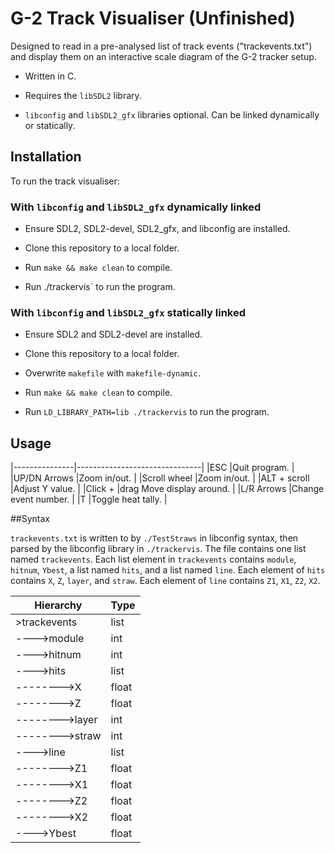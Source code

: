 # G-2 Track Visualiser (Unfinished)

Designed to read in a pre-analysed list of track events ("trackevents.txt") and display them on an interactive scale diagram of the G-2 tracker setup.

* Written in C.

* Requires the `libSDL2` library.

* `libconfig` and `libSDL2_gfx` libraries optional. Can be linked dynamically or statically.

## Installation

To run the track visualiser:

### With `libconfig` and `libSDL2_gfx` dynamically linked

* Ensure SDL2, SDL2-devel, SDL2_gfx, and libconfig are installed.

* Clone this repository to a local folder.

* Run `make && make clean` to compile.

* Run ./trackervis` to run the program.

### With `libconfig` and `libSDL2_gfx` statically linked

* Ensure SDL2 and SDL2-devel are installed.

* Clone this repository to a local folder.

* Overwrite `makefile` with `makefile-dynamic`.

* Run `make && make clean` to compile.

* Run `LD_LIBRARY_PATH=lib ./trackervis` to run the program.


## Usage

|---------------|-------------------------------|
|ESC		|Quit program.			|
|UP/DN Arrows	|Zoom in/out.			|
|Scroll wheel	|Zoom in/out.			|
|ALT + scroll	|Adjust Y value.		|
|Click +	|drag	Move display around.	|
|L/R Arrows	|Change event number.		|
|T		|Toggle heat tally.		|

##Syntax

`trackevents.txt` is written to by `./TestStraws` in libconfig syntax, then parsed by the libconfig library in `./trackervis`. The file contains one list named `trackevents`. Each list element in `trackevents` contains `module`, `hitnum`, `Ybest`, a list named `hits`, and a list named `line`. Each element of `hits` contains `X`, `Z`, `layer`, and `straw`. Each element of `line` contains `Z1`, `X1`, `Z2`, `X2`.

|Hierarchy	|Type	|
|---------------|-------|
|>trackevents	|list	|
|---->module	|int	|
|---->hitnum	|int	|
|---->hits	|list	|
|-------->X	|float	|
|-------->Z	|float	|
|-------->layer	|int	|
|-------->straw	|int	|
|---->line	|list	|
|-------->Z1	|float	|
|-------->X1	|float	|
|-------->Z2	|float	|
|-------->X2	|float	|
|---->Ybest	|float	|
